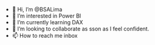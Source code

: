 - 👋 Hi, I’m @BSALima
- 👀 I’m interested in Power BI
- 🌱 I’m currently learning DAX
- 💞️ I’m looking to collaborate as sson as I feel confident.
- 📫 How to reach me inbox

